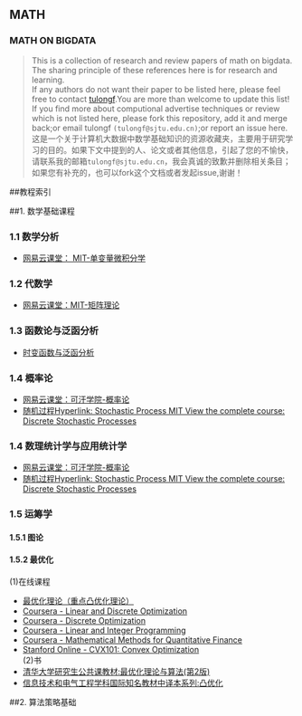 ## MATH<br>
### MATH ON BIGDATA
> This is a collection of research and review papers of math on bigdata. The sharing principle of these references here is for research and learning.<br>
If any authors do not want their paper to be listed here, please feel free to contact [tulongf](https://github.com/Tulongf/).You are more than welcome to update this list! If you find more about computional advertise techniques or review which is not listed here, please fork this repository, add it and merge back;or email tulongf `(tulongf@sjtu.edu.cn)`;or report an issue here.<br> 
>这是一个关于计算机大数据中数学基础知识的资源收藏夹，主要用于研究学习的目的。如果下文中提到的人、论文或者其他信息，引起了您的不愉快，请联系我的邮箱`tulongf@sjtu.edu.cn`，我会真诚的致歉并删除相关条目；如果您有补充的，也可以fork这个文档或者发起issue,谢谢！<br> 

##教程索引


##1. 数学基础课程<br>
### 1.1 数学分析
* [网易云课堂： MIT-单变量微积分学](http://v.163.com/special/sp/singlevariablecalculus.html)<br>

### 1.2 代数学
* [网易云课堂：MIT-矩阵理论](http://open.163.com/special/opencourse/daishu.html)<br>

### 1.3 函数论与泛函分析
* [时变函数与泛函分析 ](http://open.163.com/special/opencourse/fanhanfenxi.html)<br>

### 1.4 概率论
* [网易云课堂：可汗学院-概率论](http://open.163.com/special/Khan/probability.html)<br>
* [随机过程Hyperlink: Stochastic Process MIT View the complete course: Discrete Stochastic Processes](#)<br>

### 1.4 数理统计学与应用统计学
* [网易云课堂：可汗学院-概率论](http://open.163.com/special/Khan/probability.html)<br>
* [随机过程Hyperlink: Stochastic Process MIT View the complete course: Discrete Stochastic Processes](#)<br>

### 1.5 运筹学
#### 1.5.1 图论

#### 1.5.2 最优化
(1)在线课程<br>
* [最优化理论（重点凸优化理论）](http://stanford.edu/~boyd/cvxbook/)<br>
* [Coursera - Linear and Discrete Optimization]()
* [Coursera - Discrete Optimization]()
* [Coursera - Linear and Integer Programming]()
* [Coursera - Mathematical Methods for Quantitative Finance]()
* [Stanford Online - CVX101: Convex Optimization]()<br>
(2)书<br>
* [清华大学研究生公共课教材:最优化理论与算法(第2版)](https://www.amazon.cn/%E6%B8%85%E5%8D%8E%E5%A4%A7%E5%AD%A6%E7%A0%94%E7%A9%B6%E7%94%9F%E5%85%AC%E5%85%B1%E8%AF%BE%E6%95%99%E6%9D%90-%E6%9C%80%E4%BC%98%E5%8C%96%E7%90%86%E8%AE%BA%E4%B8%8E%E7%AE%97%E6%B3%95-%E9%99%88%E5%AE%9D%E6%9E%97/dp/B008F1TF1G/ref=pd_sim_14_5?ie=UTF8&psc=1&refRID=YDGSARVCHZDHSGT3KB25)
* [信息技术和电气工程学科国际知名教材中译本系列:凸优化](https://www.amazon.cn/%E4%BF%A1%E6%81%AF%E6%8A%80%E6%9C%AF%E5%92%8C%E7%94%B5%E6%B0%94%E5%B7%A5%E7%A8%8B%E5%AD%A6%E7%A7%91%E5%9B%BD%E9%99%85%E7%9F%A5%E5%90%8D%E6%95%99%E6%9D%90%E4%B8%AD%E8%AF%91%E6%9C%AC%E7%B3%BB%E5%88%97-%E5%87%B8%E4%BC%98%E5%8C%96-%E9%B2%8D%E5%BE%B7/dp/B00B1YV5GW/ref=pd_sim_14_3?ie=UTF8&psc=1&refRID=YDGSARVCHZDHSGT3KB25)





##2. 算法策略基础<br>
